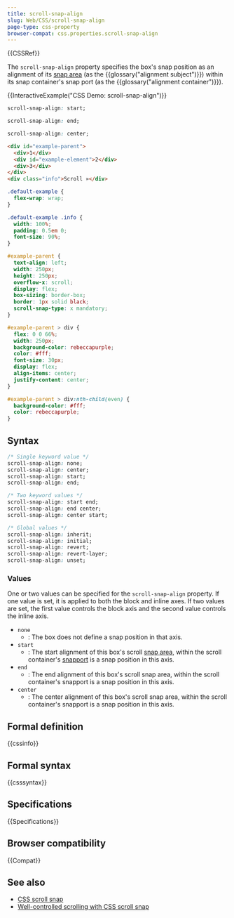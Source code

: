```yaml
---
title: scroll-snap-align
slug: Web/CSS/scroll-snap-align
page-type: css-property
browser-compat: css.properties.scroll-snap-align
---
```


{{CSSRef}}

The `scroll-snap-align` property specifies the box's snap position as an alignment of its [snap area](/en-US/docs/Glossary/Scroll_snap#snap_area) (as the {{glossary("alignment subject")}}) within its snap container's snap port (as the {{glossary("alignment container")}}).

{{InteractiveExample("CSS Demo: scroll-snap-align")}}

```css interactive-example-choice
scroll-snap-align: start;
```

```css interactive-example-choice
scroll-snap-align: end;
```

```css interactive-example-choice
scroll-snap-align: center;
```

```html interactive-example
<div id="example-parent">
  <div>1</div>
  <div id="example-element">2</div>
  <div>3</div>
</div>
<div class="info">Scroll »</div>
```

```css interactive-example
.default-example {
  flex-wrap: wrap;
}

.default-example .info {
  width: 100%;
  padding: 0.5em 0;
  font-size: 90%;
}

#example-parent {
  text-align: left;
  width: 250px;
  height: 250px;
  overflow-x: scroll;
  display: flex;
  box-sizing: border-box;
  border: 1px solid black;
  scroll-snap-type: x mandatory;
}

#example-parent > div {
  flex: 0 0 66%;
  width: 250px;
  background-color: rebeccapurple;
  color: #fff;
  font-size: 30px;
  display: flex;
  align-items: center;
  justify-content: center;
}

#example-parent > div:nth-child(even) {
  background-color: #fff;
  color: rebeccapurple;
}
```

## Syntax

```css
/* Single keyword value */
scroll-snap-align: none;
scroll-snap-align: center;
scroll-snap-align: start;
scroll-snap-align: end;

/* Two keyword values */
scroll-snap-align: start end;
scroll-snap-align: end center;
scroll-snap-align: center start;

/* Global values */
scroll-snap-align: inherit;
scroll-snap-align: initial;
scroll-snap-align: revert;
scroll-snap-align: revert-layer;
scroll-snap-align: unset;
```

### Values

One or two values can be specified for the `scroll-snap-align` property. If one value is set, it is applied to both the block and inline axes. If two values are set, the first value controls the block axis and the second value controls the inline axis.

- `none`
  - : The box does not define a snap position in that axis.
- `start`
  - : The start alignment of this box's scroll [snap area](/en-US/docs/Glossary/Scroll_snap#snap_area), within the scroll container's [snapport](/en-US/docs/Glossary/Scroll_snap#snapport) is a snap position in this axis.
- `end`
  - : The end alignment of this box's scroll snap area, within the scroll container's snapport is a snap position in this axis.
- `center`
  - : The center alignment of this box's scroll snap area, within the scroll container's snapport is a snap position in this axis.

## Formal definition

{{cssinfo}}

## Formal syntax

{{csssyntax}}

## Specifications

{{Specifications}}

## Browser compatibility

{{Compat}}

## See also

- [CSS scroll snap](/en-US/docs/Web/CSS/CSS_scroll_snap)
- [Well-controlled scrolling with CSS scroll snap](https://web.dev/articles/css-scroll-snap)
